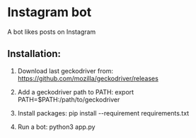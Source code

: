 # Instagram bot

A bot likes posts on Instagram

## Installation:
1. Download last geckodriver from:
https://github.com/mozilla/geckodriver/releases

2. Add a geckodriver path to PATH:
export PATH=$PATH:/path/to/geckodriver

3. Install packages:
pip install --requirement requirements.txt

4. Run a bot:
python3 app.py
